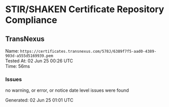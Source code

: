 # STIR/SHAKEN Certificate Repository Compliance

## TransNexus

Name: `https://certificates.transnexus.com/578J/6389f7f5-aad0-4389-903d-a555d5169939.pem`\
Tested At: 02 Jun 25 00:26 UTC\
Time: 56ms

### Issues

no warning, or error, or notice date level issues were found

Generated: 02 Jun 25 01:01 UTC